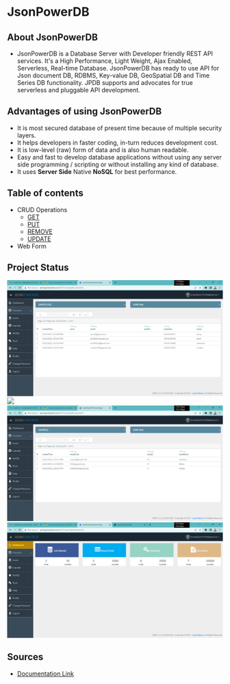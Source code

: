 # JsonPowerDB
## About JsonPowerDB
* JsonPowerDB is a Database Server with Developer friendly REST API services. It's a High Performance, Light Weight, Ajax Enabled, Serverless, Real-time Database. JsonPowerDB has ready to use API for Json document DB, RDBMS, Key-value DB, GeoSpatial DB and Time Series DB functionality. JPDB supports and advocates for true serverless and pluggable API development.

## Advantages of using JsonPowerDB
*  It is most secured database of present time because of multiple security layers.
*  It helps developers in faster coding, in-turn reduces development cost.
*  It is low-level (raw) form of data and is also human readable.
*  Easy and fast to develop database applications without using any server side programming / scripting or without installing any kind of database.
*  It uses **Server Side** Native **NoSQL** for best performance.

## Table of contents
*  CRUD Operations
   * <a href= "https://github.com/Shashikant108/JsonPowerDB/blob/main/All%20CRUD%20Operations/PUT.png">GET</a>
   * <a href= "https://github.com/Shashikant108/JsonPowerDB/blob/main/All%20CRUD%20Operations/GET.png">PUT</a>
   * <a href= "https://github.com/Shashikant108/JsonPowerDB/blob/main/All%20CRUD%20Operations/REMOVE.png">REMOVE</a>
   * <a href= "https://github.com/Shashikant108/JsonPowerDB/blob/main/All%20CRUD%20Operations/UPDATE.png">UPDATE</a>
*  Web Form

## Project Status
<img src= "https://github.com/Shashikant108/JsonPowerDB/blob/main/All%20CRUD%20Operations/Employee.png">
<img src= "https://github.com/Shashikant108/JsonPowerDB/blob/main/All%20CRUD%20Operations/localhost.png">
<img src= "https://github.com/Shashikant108/JsonPowerDB/blob/main/All%20CRUD%20Operations/SAMPLE.png">
<img src= "https://github.com/Shashikant108/JsonPowerDB/blob/main/All%20CRUD%20Operations/dashboard.png">

## Sources
* <a href= "http://login2explore.com/jpdb/docs.html">Documentation Link</a>
